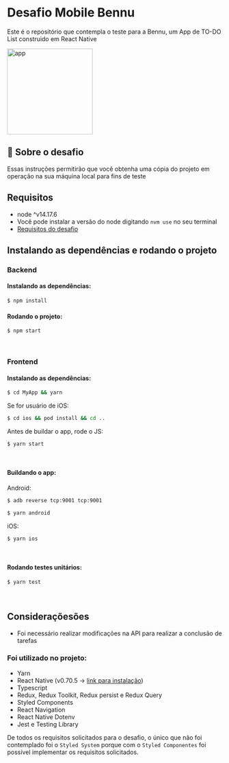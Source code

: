 # Desafio Mobile Bennu
Este é o repositório que contempla o teste para a Bennu, um App de TO-DO List construido em React Native

<img src="./app.gif" alt="app" style="width:200px;"/>


## 🚀 Sobre o desafio
Essas instruções permitirão que você obtenha uma cópia do projeto em operação na sua máquina local para fins de teste

## Requisitos
- node ^v14.17.6
- Você pode instalar a versão do node digitando `nvm use` no seu terminal
- [Requisitos do desafio]('./DESAFIO.md')

## Instalando as dependências e rodando o projeto

### Backend 
#### Instalando as dependências:
```sh
$ npm install
```
#### Rodando o projeto: 
```sh
$ npm start
```
</br>

### Frontend 
#### Instalando as dependências:
```sh
$ cd MyApp && yarn
```
Se for usuário de iOS:
```sh
$ cd ios && pod install && cd ..
```

Antes de buildar o app, rode o JS:
```sh
$ yarn start
```

</br>

#### Buildando o app:

Android: 
```sh
$ adb reverse tcp:9001 tcp:9001
```
```sh
$ yarn android
```
iOS: 
```sh
$ yarn ios
```
</br>

#### Rodando testes unitários:
```sh
$ yarn test
```
</br>

## Consideraçõesões 
- Foi necessário realizar modificações na API para realizar a conclusão de tarefas

### Foi utilizado no projeto:
- Yarn
- React Native (v0.70.5 -> [link para instalação](https://reactnative.dev/docs/environment-setup))
- Typescript
- Redux, Redux Toolkit, Redux persist e Redux Query
- Styled Components
- React Navigation
- React Native Dotenv
- Jest e Testing Library

De todos os requisitos solicitados para o desafio, o único que não foi contemplado foi o `Styled System` porque com o `Styled Componentes` foi possível implementar os requisitos solicitados.


